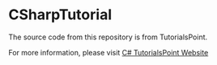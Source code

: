 # CSharpTutorial

The source code from this repository is from TutorialsPoint.

For more information, please visit [C# TutorialsPoint Website](https://www.tutorialspoint.com/csharp/index.htm)
